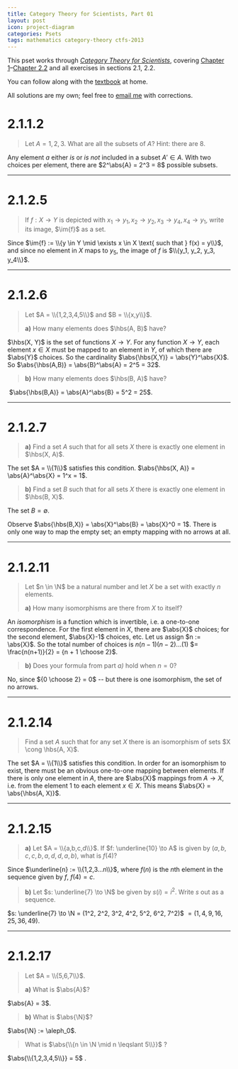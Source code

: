 ```yaml
---
title: Category Theory for Scientists, Part 01
layout: post
icon: project-diagram
categories: Psets
tags: mathematics category-theory ctfs-2013
---
```


This pset works through [_Category Theory for Scientists_][1], covering [Chapter 1][2]–[Chapter 2.2][3] and all exercises in sections 2.1, 2.2. 

You can follow along with the [textbook][4] at home.

All solutions are my own; feel free to [email me](james.adam.buckland@gmail.com) with corrections.

[1]: https://ocw.mit.edu/courses/mathematics/18-s996-category-theory-for-scientists-spring-2013/index.htm
[2]: https://ocw.mit.edu/courses/mathematics/18-s996-category-theory-for-scientists-spring-2013/textbook/MIT18_S996S13_chapter1.pdf
[3]: https://ocw.mit.edu/courses/mathematics/18-s996-category-theory-for-scientists-spring-2013/textbook/MIT18_S996S13_chapter2.pdf
[4]: https://ocw.mit.edu/courses/mathematics/18-s996-category-theory-for-scientists-spring-2013/textbook/

# 2.1.1.2
> Let $A = {1,2,3}$. What are all the subsets of $A$? Hint: there are 8.  

Any element $a$ either _is_ or _is not_ included in a subset $A' \in A$. With
two choices per element, there are $2^\abs{A} = 2^3 = 8$ possible subsets.

<hr/>

# 2.1.2.5

> If $f: X \to Y$ is depicted with $x_1 \to y_1, x_2 \to y_2, x_3 \to y_4, x_4 \to
> y_1$, write its image, $\im{f}$ as a set.

Since 
$\im{f} := \\{y \in Y \mid \exists x \in X \text{ such that } f(x) = y\\}$, 
and since no element in $X$ maps to $y_5$, the image of $f$ is 
$\\{y_1, y_2, y_3, y_4\\}$.

<hr/>

# 2.1.2.6

> Let $A = \\{1,2,3,4,5\\}$ and $B = \\{x,y\\}$. 
>
> **a)** How many elements does $\hbs(A, B)$ have? 

$\hbs(X, Y)$ is the set of functions $X \to Y$. For any function 
$X \to Y$, each element $x \in X$ must be mapped to an element in $Y$, of 
which there are $\abs{Y}$ choices. So the cardinality 
$\abs{\hbs(X,Y)} = \abs{Y}^\abs{X}$. So 
$\abs{\hbs(A,B)} = \abs{B}^\abs{A} = 2^5 = 32$.

> **b)** How many elements does $\hbs(B, A)$ have?

&zwj;
$\abs{\hbs(B,A)} = \abs{A}^\abs{B} = 5^2 = 25$.

<hr/>

# 2.1.2.7
> **a)** Find a set $A$ such that for all sets $X$ there is exactly one element
> in $\hbs(X, A)$.

The set $A = \\{1\\}$ satisfies this condition. 
$\abs{\hbs(X, A)} = \abs{A}^\abs{X} = 1^x = 1$.

> **b)** Find a set $B$ such that for all sets $X$ there is exactly one element
> in $\hbs(B, X)$.

The set $B = \emptyset$.

Observe $\abs{\hbs(B,X)} = \abs{X}^\abs{B} = \abs{X}^0 = 1$.
There is only one way to map the empty set; an empty mapping with no arrows
at all.

<hr/>

# 2.1.2.11

> Let $n \in \N$ be a natural number and let $X$ be a set with exactly $n$
> elements.
>
> **a)** How many isomorphisms are there from $X$ to itself?

An _isomorphism_ is a function which is invertible, i.e. a one-to-one
correspondence. For the first element in $X$, there are $\abs{X}$ choices; for the
second element, $\abs{X}-1$ choices, etc. Let us assign $n := \abs{X}$. So the total
number of choices is $n (n-1) (n-2) ... (1)$ $= \frac{n(n+1)}{2} = {n + 1
\choose 2}$.

> **b)** Does your formula from part _a)_ hold when $n=0$?

No, since ${0 \choose 2} = 0$ -- but there is one isomorphism, the set of no
arrows.

<hr/>

# 2.1.2.14

> Find a set $A$ such that for any set $X$ there is an isomorphism of sets $X
> \cong \hbs(A, X)$.

The set $A = \\{1\\}$ satisfies this condition. In order for an isomorphism to
exist, there must be an obvious one-to-one mapping between elements. If there
is only one element in $A$, there are $\abs{X}$ mappings from $A \to X$, i.e. from
the element $1$ to each element $x \in X$. This means 
$\abs{X} = \abs{\hbs(A, X)}$.

<hr/>

# 2.1.2.15

> **a)** Let $A = \\{a,b,c,d\\}$. If $f: \underline{10} \to A$ is given by
> $(a,b,c,c,b,a,d,d,a,b)$, what is $f(4)$?

Since $\underline{n} := \\{1,2,3...n\\}$, where $f(n)$ is the $n$th element
in the sequence given by $f$, $f(4) = c$.

> **b)** Let $s: \underline{7} \to \N$ be given by $s(i) = i^2$. Write $s$ out
> as a sequence.

$s: \underline{7} \to \N = (1^2, 2^2, 3^2, 4^2, 5^2, 6^2, 7^2)$
$= (1,4,9,16,25,36,49)$.

<hr/>

# 2.1.2.17
> Let $A = \\{5,6,7\\}$. 
>
> **a)** What is $\abs{A}$?

$\abs{A} = 3$.

> **b)** What is $\abs{\N}$?

$\abs{\N} := \aleph_0$.

> What is $\abs{\\{n \in \N \mid n \leqslant 5\\}}$ ?

$\abs{\\{1,2,3,4,5\\}} = 5$ .

